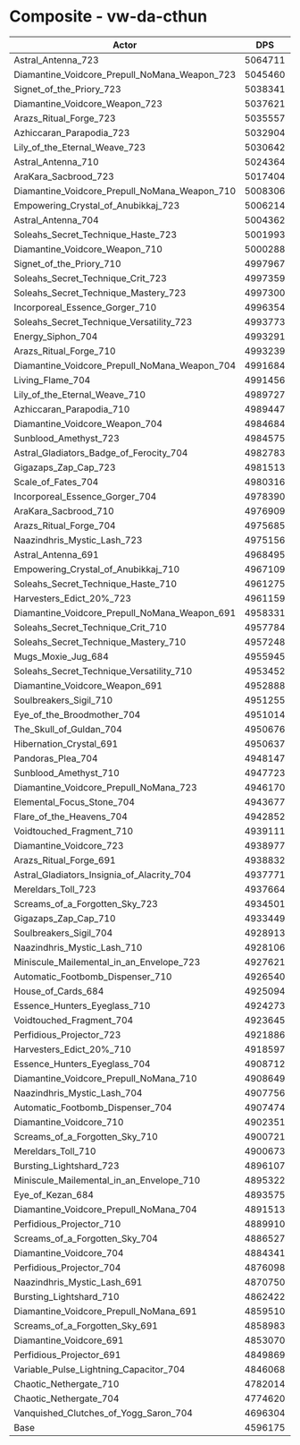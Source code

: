 # Composite - vw-da-cthun
| Actor | DPS | Increase |
|---|:---:|:---:|
|Astral_Antenna_723|5064711|10.19%|
|Diamantine_Voidcore_Prepull_NoMana_Weapon_723|5045460|9.78%|
|Signet_of_the_Priory_723|5038341|9.62%|
|Diamantine_Voidcore_Weapon_723|5037621|9.60%|
|Arazs_Ritual_Forge_723|5035557|9.56%|
|Azhiccaran_Parapodia_723|5032904|9.50%|
|Lily_of_the_Eternal_Weave_723|5030642|9.45%|
|Astral_Antenna_710|5024364|9.32%|
|AraKara_Sacbrood_723|5017404|9.16%|
|Diamantine_Voidcore_Prepull_NoMana_Weapon_710|5008306|8.97%|
|Empowering_Crystal_of_Anubikkaj_723|5006214|8.92%|
|Astral_Antenna_704|5004362|8.88%|
|Soleahs_Secret_Technique_Haste_723|5001993|8.83%|
|Diamantine_Voidcore_Weapon_710|5000288|8.79%|
|Signet_of_the_Priory_710|4997967|8.74%|
|Soleahs_Secret_Technique_Crit_723|4997359|8.73%|
|Soleahs_Secret_Technique_Mastery_723|4997300|8.73%|
|Incorporeal_Essence_Gorger_710|4996354|8.71%|
|Soleahs_Secret_Technique_Versatility_723|4993773|8.65%|
|Energy_Siphon_704|4993291|8.64%|
|Arazs_Ritual_Forge_710|4993239|8.64%|
|Diamantine_Voidcore_Prepull_NoMana_Weapon_704|4991684|8.61%|
|Living_Flame_704|4991456|8.60%|
|Lily_of_the_Eternal_Weave_710|4989727|8.56%|
|Azhiccaran_Parapodia_710|4989447|8.56%|
|Diamantine_Voidcore_Weapon_704|4984684|8.45%|
|Sunblood_Amethyst_723|4984575|8.45%|
|Astral_Gladiators_Badge_of_Ferocity_704|4982783|8.41%|
|Gigazaps_Zap_Cap_723|4981513|8.38%|
|Scale_of_Fates_704|4980316|8.36%|
|Incorporeal_Essence_Gorger_704|4978390|8.32%|
|AraKara_Sacbrood_710|4976909|8.28%|
|Arazs_Ritual_Forge_704|4975685|8.26%|
|Naazindhris_Mystic_Lash_723|4975156|8.25%|
|Astral_Antenna_691|4968495|8.10%|
|Empowering_Crystal_of_Anubikkaj_710|4967109|8.07%|
|Soleahs_Secret_Technique_Haste_710|4961275|7.94%|
|Harvesters_Edict_20%_723|4961159|7.94%|
|Diamantine_Voidcore_Prepull_NoMana_Weapon_691|4958331|7.88%|
|Soleahs_Secret_Technique_Crit_710|4957784|7.87%|
|Soleahs_Secret_Technique_Mastery_710|4957248|7.86%|
|Mugs_Moxie_Jug_684|4955945|7.83%|
|Soleahs_Secret_Technique_Versatility_710|4953452|7.77%|
|Diamantine_Voidcore_Weapon_691|4952888|7.76%|
|Soulbreakers_Sigil_710|4951255|7.73%|
|Eye_of_the_Broodmother_704|4951014|7.72%|
|The_Skull_of_Guldan_704|4950676|7.71%|
|Hibernation_Crystal_691|4950637|7.71%|
|Pandoras_Plea_704|4948147|7.66%|
|Sunblood_Amethyst_710|4947723|7.65%|
|Diamantine_Voidcore_Prepull_NoMana_723|4946170|7.61%|
|Elemental_Focus_Stone_704|4943677|7.56%|
|Flare_of_the_Heavens_704|4942852|7.54%|
|Voidtouched_Fragment_710|4939111|7.46%|
|Diamantine_Voidcore_723|4938977|7.46%|
|Arazs_Ritual_Forge_691|4938832|7.46%|
|Astral_Gladiators_Insignia_of_Alacrity_704|4937771|7.43%|
|Mereldars_Toll_723|4937664|7.43%|
|Screams_of_a_Forgotten_Sky_723|4934501|7.36%|
|Gigazaps_Zap_Cap_710|4933449|7.34%|
|Soulbreakers_Sigil_704|4928913|7.24%|
|Naazindhris_Mystic_Lash_710|4928106|7.22%|
|Miniscule_Mailemental_in_an_Envelope_723|4927621|7.21%|
|Automatic_Footbomb_Dispenser_710|4926540|7.19%|
|House_of_Cards_684|4925094|7.16%|
|Essence_Hunters_Eyeglass_710|4924273|7.14%|
|Voidtouched_Fragment_704|4923645|7.12%|
|Perfidious_Projector_723|4921886|7.09%|
|Harvesters_Edict_20%_710|4918597|7.02%|
|Essence_Hunters_Eyeglass_704|4908712|6.80%|
|Diamantine_Voidcore_Prepull_NoMana_710|4908649|6.80%|
|Naazindhris_Mystic_Lash_704|4907756|6.78%|
|Automatic_Footbomb_Dispenser_704|4907474|6.77%|
|Diamantine_Voidcore_710|4902351|6.66%|
|Screams_of_a_Forgotten_Sky_710|4900721|6.63%|
|Mereldars_Toll_710|4900673|6.63%|
|Bursting_Lightshard_723|4896107|6.53%|
|Miniscule_Mailemental_in_an_Envelope_710|4895322|6.51%|
|Eye_of_Kezan_684|4893575|6.47%|
|Diamantine_Voidcore_Prepull_NoMana_704|4891513|6.43%|
|Perfidious_Projector_710|4889910|6.39%|
|Screams_of_a_Forgotten_Sky_704|4886527|6.32%|
|Diamantine_Voidcore_704|4884341|6.27%|
|Perfidious_Projector_704|4876098|6.09%|
|Naazindhris_Mystic_Lash_691|4870750|5.97%|
|Bursting_Lightshard_710|4862422|5.79%|
|Diamantine_Voidcore_Prepull_NoMana_691|4859510|5.73%|
|Screams_of_a_Forgotten_Sky_691|4858983|5.72%|
|Diamantine_Voidcore_691|4853070|5.59%|
|Perfidious_Projector_691|4849869|5.52%|
|Variable_Pulse_Lightning_Capacitor_704|4846068|5.44%|
|Chaotic_Nethergate_710|4782014|4.04%|
|Chaotic_Nethergate_704|4774620|3.88%|
|Vanquished_Clutches_of_Yogg_Saron_704|4696304|2.18%|
|Base|4596175|0.00%|
